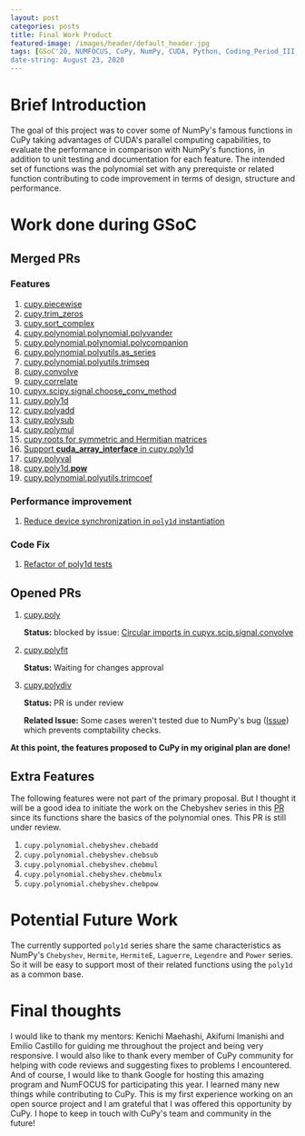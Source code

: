 ```yaml
---
layout: post
categories: posts
title: Final Work Product
featured-image: /images/header/default_header.jpg
tags: [GSoC'20, NUMFOCUS, CuPy, NumPy, CUDA, Python, Coding_Period_III, Week_12, Final_Evaluations]
date-string: August 23, 2020
---
```

<script src="//ajax.googleapis.com/ajax/libs/jquery/1.9.1/jquery.min.js"></script>
<script>window.jQuery || document.write('<script src="_/js/libs/jquery-1.9.1.min.js"><\/script>')</script>


# Brief Introduction

The goal of this project was to cover some of NumPy's famous functions in CuPy taking advantages of CUDA's parallel computing capabilities, to evaluate the performance in comparison with NumPy's functions, in addition to unit testing and documentation for each feature. The intended set of functions was the polynomial set with any prerequiste or related function contributing to code improvement in terms of design, structure and performance.


# Work done during GSoC


## Merged PRs



### Features


1. [cupy.piecewise](https://github.com/cupy/cupy/pull/3329)
2. [cupy.trim_zeros](https://github.com/cupy/cupy/pull/3340)
3. [cupy.sort_complex](https://github.com/cupy/cupy/pull/3348)
4. [cupy.polynomial.polynomial.polyvander](https://github.com/cupy/cupy/pull/3404)
5. [cupy.polynomial.polynomial.polycompanion](https://github.com/cupy/cupy/pull/3398)
6. [cupy.polynomial.polyutils.as_series](https://github.com/cupy/cupy/pull/3398)
7. [cupy.polynomial.polyutils.trimseq](https://github.com/cupy/cupy/pull/3398)
8. [cupy.convolve](https://github.com/cupy/cupy/pull/3371)
9. [cupy.correlate](https://github.com/cupy/cupy/pull/3525)
10. [cupyx.scipy.signal.choose_conv_method](https://github.com/cupy/cupy/pull/3464)
11. [cupy.poly1d](https://github.com/cupy/cupy/pull/3466)
12. [cupy.polyadd](https://github.com/cupy/cupy/pull/3548)
13. [cupy.polysub](https://github.com/cupy/cupy/pull/3593)
14. [cupy.polymul](https://github.com/cupy/cupy/pull/3590)
15. [cupy.roots for symmetric and Hermitian matrices](https://github.com/cupy/cupy/pull/3703)
16. [Support __cuda_array_interface__ in cupy.poly1d](https://github.com/cupy/cupy/pull/3729)
17. [cupy.polyval](https://github.com/cupy/cupy/pull/3725)
18. [cupy.poly1d.__pow__](https://github.com/cupy/cupy/pull/3734)
19. [cupy.polynomial.polyutils.trimcoef](https://github.com/cupy/cupy/pull/3793)


### Performance improvement

1. [Reduce device synchronization in `poly1d` instantiation](https://github.com/cupy/cupy/pull/3563)


### Code Fix

1. [Refactor of poly1d tests](https://github.com/cupy/cupy/pull/3704)



## Opened PRs

1. [cupy.poly](https://github.com/cupy/cupy/pull/3547)

   **Status:** blocked by issue: [Circular imports in cupyx.scip.signal.convolve](https://github.com/cupy/cupy/issues/3821)

2. [cupy.polyfit](https://github.com/cupy/cupy/pull/3747)

    **Status:** Waiting for changes approval

3. [cupy.polydiv](https://github.com/cupy/cupy/pull/3780)
    
    **Status:** PR is under review

    **Related Issue:** Some cases weren't tested due to NumPy's bug ([Issue](https://github.com/numpy/numpy/issues/17076)) which prevents comptability checks.



**At this point, the features proposed to CuPy in my original plan are done!**



## Extra Features

   The following features were not part of the primary proposal. But I thought it will be a good idea to initiate the work on the Chebyshev series in this [PR](https://github.com/cupy/cupy/pull/3811) since its functions share the basics of the polynomial ones. This PR is still under review.

1. `cupy.polynomial.chebyshev.chebadd`
2. `cupy.polynomial.chebyshev.chebsub`
3. `cupy.polynomial.chebyshev.chebmul`
4. `cupy.polynomial.chebyshev.chebmulx`
5. `cupy.polynomial.chebyshev.chebpow`



# Potential Future Work

The currently supported `poly1d` series share the same characteristics as NumPy's `Chebyshev`, `Hermite`, `HermiteE`, `Laguerre`, `Legendre` and `Power` series. So it will be easy to support most of their related functions using the `poly1d` as a common base. 


# Final thoughts


I would like to thank my mentors: Kenichi Maehashi, Akifumi Imanishi and Emilio Castillo for guiding me throughout the project and being very responsive. I would also like to thank every member of CuPy community for helping with code reviews and suggesting fixes to problems I encountered. And of course, I would like to thank Google for hosting this amazing program and NumFOCUS for participating this year. I learned many new things while contributing to CuPy. This is my first experience working on an open source project and I am grateful that I was offered this opportunity by CuPy. I hope to keep in touch with CuPy's team and community in the future!


